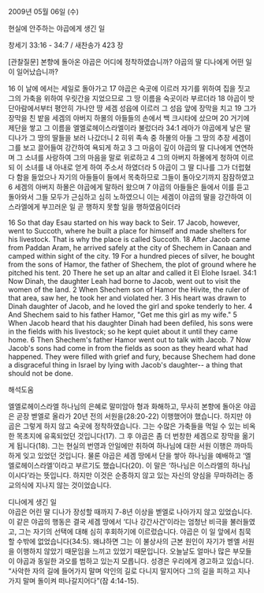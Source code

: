 2009년 05월 06일 (수)

현실에 안주하는 야곱에게 생긴 일



창세기 33:16 - 34:7 / 새찬송가 423 장

[관찰질문]
본향에 돌아온 야곱은 어디에 정착하였습니까?
야곱의 딸 디나에게 어떤 일이 일어났습니까?

16 이 날에 에서는 세일로 돌아가고 17 야곱은 숙곳에 이르러 자기를 위하여 집을 짓고 그의 가축을 위하여 우릿간을 지었으므로 그 땅 이름을 숙곳이라 부르더라 
18 야곱이 밧단아람에서부터 평안히 가나안 땅 세겜 성읍에 이르러 그 성읍 앞에 장막을 치고 19 그가 장막을 친 밭을 세겜의 아버지 하몰의 아들들의 손에서 백 크시타에 샀으며 20 거기에 제단을 쌓고 그 이름을 엘엘로헤이스라엘이라 불렀더라 34:1 레아가 야곱에게 낳은 딸 디나가 그 땅의 딸들을 보러 나갔더니 2 히위 족속 중 하몰의 아들 그 땅의 추장 세겜이 그를 보고 끌어들여 강간하여 욕되게 하고 3 그 마음이 깊이 야곱의 딸 디나에게 연연하며 그 소녀를 사랑하여 그의 마음을 말로 위로하고 4 그의 아버지 하몰에게 청하여 이르되 이 소녀를 내 아내로 얻게 하여 주소서 하였더라 5 야곱이 그 딸 디나를 그가 더럽혔다 함을 들었으나 자기의 아들들이 들에서 목축하므로 그들이 돌아오기까지 잠잠하였고 6 세겜의 아버지 하몰은 야곱에게 말하러 왔으며 7 야곱의 아들들은 들에서 이를 듣고 돌아와서 그들 모두가 근심하고 심히 노하였으니 이는 세겜이 야곱의 딸을 강간하여 이스라엘에게 부끄러운 일 곧 행하지 못할 일을 행하였음이더라  

16 So that day Esau started on his way back to Seir. 17 Jacob, however, went to Succoth, where he built a place for himself and made shelters for his livestock. That is why the place is called Succoth. 18 After Jacob came from Paddan Aram, he arrived safely at the city of Shechem in Canaan and camped within sight of the city. 19 For a hundred pieces of silver, he bought from the sons of Hamor, the father of Shechem, the plot of ground where he pitched his tent. 20 There he set up an altar and called it El Elohe Israel. 34:1 Now Dinah, the daughter Leah had borne to Jacob, went out to visit the women of the land. 2 When Shechem son of Hamor the Hivite, the ruler of that area, saw her, he took her and violated her. 3 His heart was drawn to Dinah daughter of Jacob, and he loved the girl and spoke tenderly to her. 4 And Shechem said to his father Hamor, "Get me this girl as my wife." 5 When Jacob heard that his daughter Dinah had been defiled, his sons were in the fields with his livestock; so he kept quiet about it until they came home. 6 Then Shechem's father Hamor went out to talk with Jacob. 7 Now Jacob's sons had come in from the fields as soon as they heard what had happened. They were filled with grief and fury, because Shechem had done a disgraceful thing in Israel by lying with Jacob's daughter-- a thing that should not be done.

해석도움





엘엘로헤이스라엘 
하나님의 은혜로 말미암아 형과 화해하고, 무사히 본향에 돌아온 야곱은 곧장 벧엘로 올라가 20년 전의 서원을(28:20-22) 이행했어야 했습니다. 하지만 야곱은 그렇게 하지 않고 숙곳에 정착하였습니다. 그는 수많은 가축들을 먹일 수 있는 비옥한 목초지에 유혹되었던 것입니다(17). 그 후 야곱은 좀 더 번창한 세겜으로 장막을 옮기게 됩니다(18). 그는 현실의 번영과 안일에만 취하여 하나님에 대한 서원 이행은 까마득하게 잊고 있었던 것입니다. 물론 야곱은 세겜 땅에서 단을 쌓아 하나님을 예배하고 ‘엘엘로헤이스라엘’이라고 부르기도 했습니다(20). 이 말은 ‘하나님은 이스라엘의 하나님이시다’라는 뜻입니다. 하지만 이것은 순종하지 않고 있는 자신의 양심을 무마하려는 종교의식에 지나지 않는 것이었습니다.               

디나에게 생긴 일  
야곱은 어린 딸 디나가 장성할 때까지 7-8년 이상을 벧엘로 나아가지 않고 있었습니다. 이 같은 야곱의 행동은 결국 세겜 땅에서 ‘디나 강간사건’이라는 엄청난 비극을 불러들였고, 그는 자기의 선택에 대해 심히 후회하기에 이르렀습니다. 야곱은 이 일 앞에서 침묵할 수밖에 없었습니다(34:5). 왜냐하면 그는 이 불상사의 근본 원인이 자기가 벧엘 서원을 이행하지 않았기 때문임을 느끼고 있었기 때문입니다. 오늘날도 얼마나 많은 부모들이 야곱과 동일한 과오를 범하고 있는지 모릅니다. 성경은 우리에게 경고하고 있습니다. “사악한 자의 길에 들어가지 말며 악인의 길로 다니지 말지어다 그의 길을 피하고 지나가지 말며 돌이켜 떠나갈지어다”(잠 4:14-15).